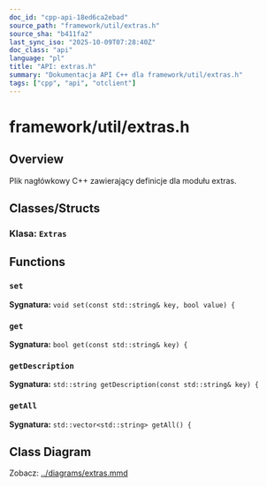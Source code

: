 ```yaml
---
doc_id: "cpp-api-18ed6ca2ebad"
source_path: "framework/util/extras.h"
source_sha: "b411fa2"
last_sync_iso: "2025-10-09T07:28:40Z"
doc_class: "api"
language: "pl"
title: "API: extras.h"
summary: "Dokumentacja API C++ dla framework/util/extras.h"
tags: ["cpp", "api", "otclient"]
---
```


# framework/util/extras.h

## Overview

Plik nagłówkowy C++ zawierający definicje dla modułu extras.

## Classes/Structs

### Klasa: `Extras`

## Functions

### `set`

**Sygnatura:** `void set(const std::string& key, bool value) {`

### `get`

**Sygnatura:** `bool get(const std::string& key) {`

### `getDescription`

**Sygnatura:** `std::string getDescription(const std::string& key) {`

### `getAll`

**Sygnatura:** `std::vector<std::string> getAll() {`

## Class Diagram

Zobacz: [../diagrams/extras.mmd](../diagrams/extras.mmd)
